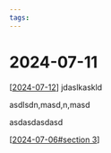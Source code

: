 ```yaml
---
tags:
---
```


# 2024-07-11

[[2024-07-12]]
jdaslkaskld

asdlsdn,masd,n,masd


asdasdasdasd

[[2024-07-06#section 3]]





[//begin]: # "Autogenerated link references for markdown compatibility"
[2024-07-12]: 2024-07-12.md "2024-07-12"
[2024-07-06#section 3]: 2024-07-06.md "2024-07-06"
[//end]: # "Autogenerated link references"
